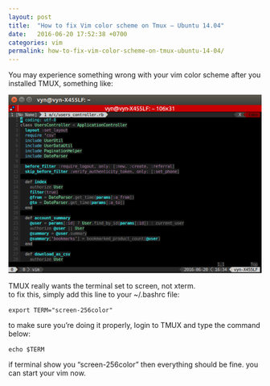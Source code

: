 ```yaml
---
layout: post
title:  "How to fix Vim color scheme on Tmux – Ubuntu 14.04"
date:   2016-06-20 17:52:38 +0700
categories: vim
permalink: how-to-fix-vim-color-scheme-on-tmux-ubuntu-14-04/
---
```


You may experience something wrong with your vim color scheme after you installed TMUX, something like:

![Vim Tmux Screenshot](/images/vim_tmux_screenshot.png)

TMUX really wants the terminal set to screen, not xterm.  
to fix this, simply add this line to your ~/.bashrc file:

```
export TERM="screen-256color"
```

to make sure you’re doing it properly, login to TMUX and type the command below:

```
echo $TERM
```

if terminal show you “screen-256color” then everything should be fine.
you can start your vim now.
